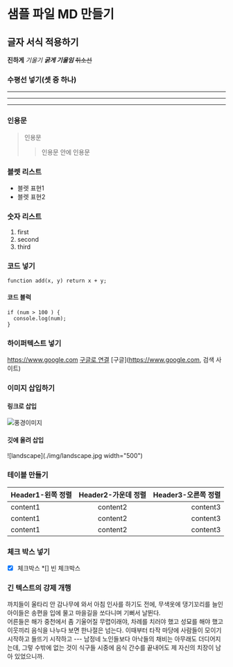 # 샘플 파일 MD 만들기


## 글자 서식 적용하기
**진하게**
*기울기*
***굵게 기울임***
~~취소선~~


### 수평선 넣기(셋 중 하나)
***
---
___


### 인용문
> 인용문
>> 인용문 안에 인용문


### 블렛 리스트
- 블렛 표현1
- 블렛 표현2

### 숫자 리스트
1. first
2. second
3. third


### 코드 넣기
`function add(x, y) return x + y;`

#### 코드 블럭
```
if (num > 100 ) {
  console.log(num);
}
```


### 하이퍼텍스트 넣기
https://www.google.com
[구글로 연결](https://www.google.com)
[구글](https://www.google.com, 검색 사이트)


### 이미지 삽입하기
#### 링크로 삽입
![풍경이미지](https://img.freepik.com/premium-photo/scenic-view-lake-against-blue-sky_1048944-17064539.jpg?w=740)

#### 깃에 올려 삽입
![landscape](./img/landscape.jpg width="500")


### 테이블 만들기
|Header1-왼쪽 정렬|Header2-가운데 정렬|Header3-오른쪽 정렬|
|:---|:---:|---:|
|content1|content2|content3|
|content1|content2|content3|
|content1|content2|content3|


### 체크 박스 넣기
*[x] 체크박스
*[] 빈 체크박스


### 긴 텍스트의 강제 개행
까치들이 울타리 안 감나무에 와서 아침 인사를 하기도 전에, 무색옷에 댕기꼬리를 늘인 아이들은 송편을 입에 물고 마을길을 쏘다니며 기뻐서 날뛴다. <br> 어른들은 해가 중천에서 좀 기울어질 무렵이래야, 차례를 치러야 했고 성묘를 해야 했고 이웃끼리 음식을 나누다 보면 한나절은 넘는다.  이때부터 타작 마당에 사람들이 모이기 시작하고 들뜨기 시작하고 --- 남정네 노인들보다 아낙들의 채비는 아무래도 더디어지는데, 그렇 수밖에 없는 것이 식구들 시중에 음식 간수를 끝내어도 제 자신의 치장이 남아 있었으니까.




